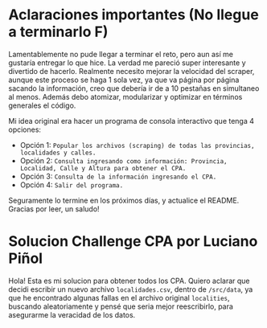 # Aclaraciones importantes (No llegue a terminarlo F)

Lamentablemente no pude llegar a terminar el reto, pero aun así me gustaría entregar lo que hice. La verdad me pareció super interesante y divertido de hacerlo. Realmente necesito mejorar la velocidad del scraper, aunque este proceso se haga 1 sola vez, ya que va página por página sacando la información, creo que debería ir de a 10 pestañas en simultaneo al menos. Además debo atomizar, modularizar y optimizar en términos generales el código.

Mi idea original era hacer un programa de consola interactivo que tenga 4 opciones:

-   Opción 1: `Popular los archivos (scraping) de todas las provincias, localidades y calles.`
-   Opción 2: `Consulta ingresando como información: Provincia, Localidad, Calle y Altura para obtener el CPA.`
-   Opción 3: `Consulta de la información ingresando el CPA.`
-   Opción 4: `Salir del programa.`

Seguramente lo termine en los próximos días, y actualice el README. Gracias por leer, un saludo!

# Solucion Challenge CPA por Luciano Piñol

Hola! Esta es mi solucion para obtener todos los CPA. Quiero aclarar que decidi escribir un nuevo archivo `localidades.csv`, dentro de `/src/data`, ya que he encontrado algunas fallas en el archivo original `localities`, buscando aleatoriamente y pensé que seria mejor reescribirlo, para asegurarme la veracidad de los datos.
